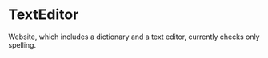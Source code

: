 # TextEditor
Website, which includes a dictionary and a text editor, currently checks only spelling.
